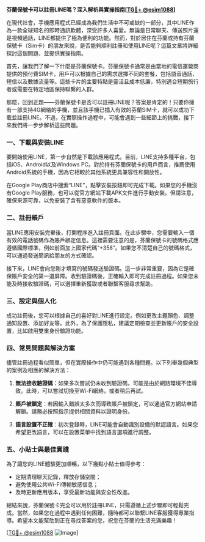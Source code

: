 **芬蘭保號卡可以註冊LINE嗎？深入解析與實操指南[[TG💪+ @esim1088](https://t.me/s/esim1088)]**

在現代社會，手機應用程式已經成為我們生活中不可或缺的一部分，其中LINE作為一款全球知名的即時通訊軟體，深受許多人喜愛。無論是日常聊天、傳送照片還是視頻通話，LINE都提供了極為便利的功能。然而，對於居住在芬蘭或持有芬蘭保號卡（Sim卡）的朋友來說，是否能夠順利註冊和使用LINE呢？這篇文章將詳細探討這個問題，並提供實操指南。

首先，讓我們了解一下什麼是芬蘭保號卡。芬蘭保號卡通常是由當地的電信運營商提供的預付費SIM卡，用戶可以根據自己的需求選擇不同的套餐，包括語音通話、短信以及數據流量等。這些卡片的主要特點是靈活且成本低廉，特別適合短期旅行者或需要在特定地區保持聯繫的人群。

那麼，回到正題——芬蘭保號卡是否可以註冊LINE呢？答案是肯定的！只要你擁有一部支持4G網絡的手機，並且該手機已插入有效的芬蘭SIM卡，就可以成功下載並註冊LINE。不過，在實際操作過程中，可能會遇到一些細節上的挑戰，接下來我們將一步步解析這些問題。

### 一、下載與安裝LINE

要開始使用LINE，第一步自然是下載該應用程式。目前，LINE支持多種平台，包括iOS、Android以及Windows PC。對於持有芬蘭保號卡的用戶而言，推薦使用Android系統的手機，因為它相較於其他系統更具兼容性和開放性。

在Google Play商店中搜索“LINE”，點擊安裝按鈕即可完成下載。如果您的手機沒有Google Play服務，也可以從官方網站下載APK文件進行手動安裝。但請注意，確保來源可靠，以免安裝了含有惡意軟件的版本。

### 二、註冊賬戶

當LINE應用安裝完畢後，打開程序進入註冊頁面。在此步驟中，您需要輸入一個有效的電話號碼作為賬戶綁定信息。這裡需要注意的是，芬蘭保號卡的號碼格式應遵循國際標準，例如前面加上國家代碼“+358”。如果您不清楚自己的號碼格式，可以通過發送簡訊給朋友的方式確認。

接下來，LINE會向您剛才填寫的號碼發送驗證碼。這一步非常重要，因為它是確保賬戶安全的第一道屏障。收到驗證碼後，正確輸入即可完成註冊過程。如果您未能及時接收驗證碼，可以選擇重新獲取或者聯繫客服尋求幫助。

### 三、設定與個人化

成功註冊後，您可以根據自己的喜好對LINE進行設定。例如更改主題顏色、調整通知設置、添加好友等。此外，為了保護隱私，建議定期檢查並更新賬戶的安全設置，比如啟用雙重身份驗證功能。

### 四、常見問題與解決方案

儘管註冊過程看似簡單，但在實際操作中仍可能遇到各種問題。以下列舉幾個典型的案例及相應的解決方法：

1. **無法接收驗證碼**：如果多次嘗試仍未收到驗證碼，可能是由於網路環境不佳導致。此時，可以嘗試切換至Wi-Fi網絡，或者稍后再試。
   
2. **賬戶被鎖定**：若因輸入錯誤太多次而導致賬戶被鎖定，可以通過官方網站申請解鎖。請務必按照指示提供相關資料以證明身份。

3. **語言設置不正確**：初次登錄時，LINE可能會自動識別設備的默認語言。如果您希望更改語言，可以在設置菜單中找到語言選項進行調整。

### 五、小貼士與最佳實踐

為了讓您的LINE體驗更加順暢，以下幾點小貼士值得參考：
- 定期清理聊天記錄，釋放存儲空間；
- 避免使用公共Wi-Fi傳輸敏感信息；
- 及時更新應用版本，享受最新功能與安全性改進。

總結來說，芬蘭保號卡完全可以用於註冊LINE，只需遵循上述步驟即可輕鬆完成。當然，如果您在過程中遇到任何困難，隨時都可以聯繫LINE客服獲得專業指導。希望本文能幫助到正在尋找答案的您，祝您在芬蘭的生活充滿樂趣！

[[TG💪+ @esim1088](https://t.me/s/esim1088) ![Image](https://i.postimg.cc/4NQfJmqS/Snipaste-2025-05-13-00-14-12.png)]